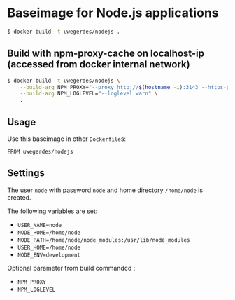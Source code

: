 # Baseimage for Node.js applications

```bash
$ docker build -t uwegerdes/nodejs .
```

## Build with npm-proxy-cache on localhost-ip (accessed from docker internal network)

```bash
$ docker build -t uwegerdes/nodejs \
	--build-arg NPM_PROXY="--proxy http://$(hostname -i):3143 --https-proxy http://$(hostname -i):3143 --strict-ssl false" \
	--build-arg NPM_LOGLEVEL="--loglevel warn" \
	.
```

## Usage

Use this baseimage in other `Dockerfile`s:

```
FROM uwegerdes/nodejs
```

## Settings

The user `node` with password `node` and home directory `/home/node` is created.

The following variables are set:

* `USER_NAME=node`
* `NODE_HOME=/home/node`
* `NODE_PATH=/home/node/node_modules:/usr/lib/node_modules`
* `USER_HOME=/home/node`
* `NODE_ENV=development`

Optional parameter from build commandcd :

* `NPM_PROXY`
* `NPM_LOGLEVEL`
